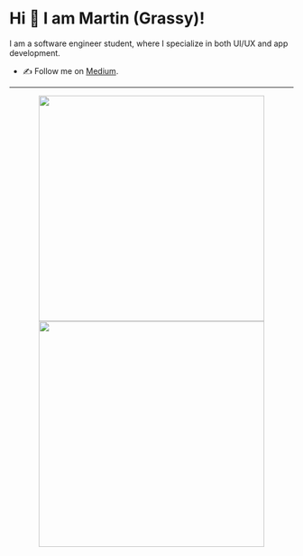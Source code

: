 # Hi 👋 I am Martin (Grassy)! 
I am a software engineer student, where I specialize in both UI/UX and app development.

- ✍️ Follow me on [Medium](https://x.com/grassy_dev).

---

<p align="center">
  <img src="https://github-readme-stats.vercel.app/api?username=pr2tik1&show_icons=true&theme=bear" width="400">
  <img src="https://github-readme-streak-stats.herokuapp.com?user=pr2tik1&theme=dark&hide_border=true" width="400">
</p>
